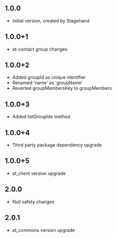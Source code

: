 ## 1.0.0
- Initial version, created by Stagehand
## 1.0.0+1
- at-contact group changes
## 1.0.0+2
- Added groupId as unique identifier 
- Renamed 'name' as 'groupName' 
- Reverted groupMembersKey to groupMembers
## 1.0.0+3
- Added listGroupIds method
## 1.0.0+4
- Third party package dependency upgrade
## 1.0.0+5
- at_client version upgrade
## 2.0.0
- Null safety changes
## 2.0.1
- at_commons version upgrade